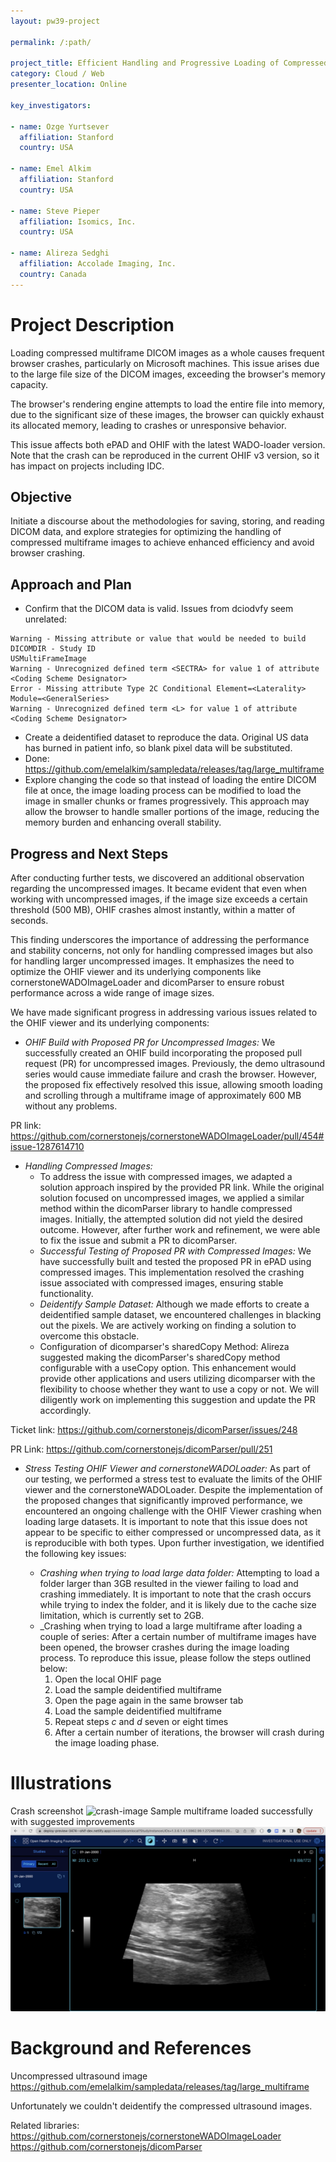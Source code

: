 ```yaml
---
layout: pw39-project

permalink: /:path/

project_title: Efficient Handling and Progressive Loading of Compressed Multiframe DICOM Images
category: Cloud / Web
presenter_location: Online

key_investigators:

- name: Ozge Yurtsever
  affiliation: Stanford
  country: USA

- name: Emel Alkim
  affiliation: Stanford
  country: USA

- name: Steve Pieper
  affiliation: Isomics, Inc.
  country: USA
  
- name: Alireza Sedghi
  affiliation: Accolade Imaging, Inc.
  country: Canada
---
```


# Project Description

<!-- Add a short paragraph describing the project. -->

Loading compressed multiframe DICOM images as a whole causes frequent browser crashes, particularly on Microsoft machines. This issue arises due to the large file size of the DICOM images, exceeding the browser's memory capacity.

The browser's rendering engine attempts to load the entire file into memory, due to the significant size of these images, the browser can quickly exhaust its allocated memory, leading to crashes or unresponsive behavior.

This issue affects both ePAD and OHIF with the latest WADO-loader version.  Note that the crash can be reproduced in the current OHIF v3 version, so it has impact on projects including IDC.

## Objective

<!-- Describe here WHAT you would like to achieve (what you will have as end result). -->

Initiate a discourse about the methodologies for saving, storing, and reading DICOM data, and explore strategies for optimizing the handling of compressed multiframe images to achieve enhanced efficiency and avoid browser crashing.



## Approach and Plan

<!-- Describe here HOW you would like to achieve the objectives stated above. -->
* Confirm that the DICOM data is valid.  Issues from dciodvfy seem unrelated:
```
Warning - Missing attribute or value that would be needed to build DICOMDIR - Study ID
USMultiFrameImage
Warning - Unrecognized defined term <SECTRA> for value 1 of attribute <Coding Scheme Designator>
Error - Missing attribute Type 2C Conditional Element=<Laterality> Module=<GeneralSeries>
Warning - Unrecognized defined term <L> for value 1 of attribute <Coding Scheme Designator>
```
* Create a deidentified dataset to reproduce the data.  Original US data has burned in patient info, so blank pixel data will be substituted.
*  Done: https://github.com/emelalkim/sampledata/releases/tag/large_multiframe
* Explore changing the code so that instead of loading the entire DICOM file at once, the image loading process can be modified to load the image in smaller chunks or frames progressively. This approach may allow the browser to handle smaller portions of the image, reducing the memory burden and enhancing overall stability.

## Progress and Next Steps

<!-- Update this section as you make progress, describing of what you have ACTUALLY DONE.
     If there are specific steps that you could not complete then you can describe them here, too. -->

After conducting further tests, we discovered an additional observation regarding the uncompressed images. It became evident that even when working with uncompressed images, if the image size exceeds a certain threshold (500 MB), OHIF crashes almost instantly, within a matter of seconds.

This finding underscores the importance of addressing the performance and stability concerns, not only for handling compressed images but also for handling larger uncompressed images. It emphasizes the need to optimize the OHIF viewer and its underlying components like cornerstoneWADOImageLoader and dicomParser to ensure robust performance across a wide range of image sizes.

We have made significant progress in addressing various issues related to the OHIF viewer and its underlying components: 

* _OHIF Build with Proposed PR for Uncompressed Images:_ We successfully created an OHIF build incorporating the proposed pull request (PR) for uncompressed images. Previously, the demo ultrasound series would cause immediate failure and crash the browser. However, the proposed fix effectively resolved this issue, allowing smooth loading and scrolling through a multiframe image of approximately 600 MB without any problems.

PR link: <https://github.com/cornerstonejs/cornerstoneWADOImageLoader/pull/454#issue-1287614710>
       
* _Handling Compressed Images:_
    * To address the issue with compressed images, we adapted a solution approach inspired by the provided PR link. While the original solution focused on uncompressed images, we applied a similar method within the dicomParser library to handle compressed images. Initially, the attempted solution did not yield the desired outcome. However, after further work and refinement, we were able to fix the issue and submit a PR to dicomParser.
    * _Successful Testing of Proposed PR with Compressed Images:_ We have successfully built and tested the proposed PR in ePAD using compressed images. This implementation resolved the crashing issue associated with compressed images, ensuring stable functionality.
    * _Deidentify Sample Dataset:_ Although we made efforts to create a deidentified sample dataset, we encountered challenges in blacking out the pixels. We are actively working on finding a solution to overcome this obstacle.
    * Configuration of dicomparser's sharedCopy Method: Alireza suggested making the dicomParser's sharedCopy method configurable with a useCopy option. This enhancement would provide other applications and users utilizing dicomparser with the flexibility to choose whether they want to use a copy or not. We will diligently work on implementing this suggestion and update the PR accordingly.

Ticket link: <https://github.com/cornerstonejs/dicomParser/issues/248> 

PR Link: <https://github.com/cornerstonejs/dicomParser/pull/251>

* _Stress Testing OHIF Viewer and cornerstoneWADOLoader:_ As part of our testing, we performed a stress test to evaluate the limits of the OHIF viewer and the cornerstoneWADOLoader. Despite the implementation of the proposed changes that significantly improved performance, we encountered an ongoing challenge with the OHIF Viewer crashing when loading large datasets. It is important to note that this issue does not appear to be specific to either compressed or uncompressed data, as it is reproducible with both types. Upon further investigation, we identified the following key issues:

  * _Crashing when trying to load large data folder:_ Attempting to load a folder larger than 3GB resulted in the viewer failing to load and crashing immediately. It is important to note that the crash occurs while trying to index the folder, and it is likely due to the cache size limitation, which is currently set to 2GB.
  * _Crashing when trying to load a large multiframe after loading a couple of series: After a certain number of multiframe images have been opened, the browser crashes during the image loading process. To reproduce this issue, please follow the steps outlined below:
    1. Open the local OHIF page
    2. Load the sample deidentified multiframe
    3. Open the page again in the same browser tab
    4. Load the sample deidentified multiframe
    5. Repeat steps _c_ and _d_ seven or eight times
    6. After a certain number of iterations, the browser will crash during the image loading phase.

# Illustrations

<!-- Add pictures and links to videos that demonstrate what has been accomplished. -->

Crash screenshot ![crash-image](https://github.com/NA-MIC/ProjectWeek/assets/9955081/9f80cbd7-cfa7-4c54-934c-9d165fe38e1a)
Sample multiframe loaded successfully with suggested improvements ![multiframe-uncompressed](multiframe_uncompressed.png)

# Background and References

<!-- If you developed any software, include link to the source code repository.
     If possible, also add links to sample data, and to any relevant publications. -->
     
Uncompressed ultrasound image <https://github.com/emelalkim/sampledata/releases/tag/large_multiframe>

Unfortunately we couldn't deidentify the compressed ultrasound images.

Related libraries:
<https://github.com/cornerstonejs/cornerstoneWADOImageLoader>
<https://github.com/cornerstonejs/dicomParser>

